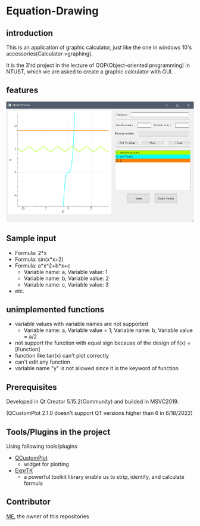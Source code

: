 # Equation-Drawing

## introduction
This is an application of graphic calculator, just like the one in windows 10's accessories(Calculator->graphing).

It is the 3'rd project in the lecture of OOP(Object-oriented programming) in NTUST, which we are asked to create a graphic calculator with GUI.

## features

![image](https://github.com/johnson1205/Equation-Drawing/blob/main/Screenshot%202022-06-18%20105831.png)

## Sample input
- Formula: 2*x
- Formula: sin(x*x+2)
- Formula: a\*x^2+b\*x+c
  - Variable name: a, Variable value: 1
  - Variable name: b, Variable value: 2
  - Variable name: c, Variable value: 3
- etc.

## unimplemented functions 

- variable values with variable names are not supported
  - Variable name: a, Variable value = 1; Variable name: b, Variable value = a/2
- not support the funciton with equal sign because of the design of f(x) = [Function]
- function like tan(x) can't plot correctly
- can't edit any function
- variable name "y" is not allowed since it is the keyword of function

## Prerequisites
Developed in Qt Creator 5.15.2(Community) and builded in MSVC2019.

(QCustomPlot 2.1.0 doesn't support QT versions higher than 6 in 6/18/2022)

## Tools/Plugins in the project
Using following tools/plugins
- [QCustomPlot](https://www.qcustomplot.com/)
  - widget for plotting
- [ExprTK](https://github.com/ArashPartow/exprtk)
  - a powerful toolkit library enable us to strip, identify, and calculate formula

## Contributor

[ME](https://github.com/johnson1205), the owner of this repositories
